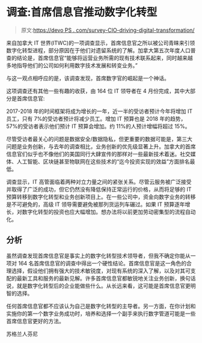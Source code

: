 # 调查:首席信息官推动数字化转型

> 原文:[https://devo PS . com/survey-CIO-driving-digital-transformation/](https://devops.com/survey-cios-driving-digital-transformation/)

来自加拿大 IT 世界(ITWC)的一项调查显示，首席信息官之所以被公司青睐来引领数字化转型进程，部分原因在于他们对遗留系统的了解。加拿大第五次年度人口普查的结论是，首席信息官“能够将运营业务所需的现有技术联系起来，同时越来越多地指导他们的公司如何利用数字技术发展和转变业务。”

与这一观点相呼应的是，该调查发现，首席数字官的崛起是一个神话。

这项调查还有其他一些有趣的收获，由 164 位 IT 领导者在 4 月份完成，其中大部分是首席信息官:

2017-2018 年的时间框架将成为增长的一年，近一半的受访者预计今年将增加 IT 员工，只有 7%的受访者预计将减少员工。增加 IT 预算也是 2018 年的趋势，57%的受访者表示他们预计 IT 预算会增加。约 11%的人预计增幅将超过 15%。

尽管受访者最关心的问题是数据安全/数据隐私，但更重要的数据可能是，第三大问题是业务创新，与去年的调查相比，业务创新的优先级显著上升。加拿大的首席信息官们似乎也不像他们的美国同行大肆宣传的那样对一些最新技术着迷。社交媒体、人工智能、区块链甚至物联网在这些技术的“迄今投资实现的效益”方面排名最低。

调查显示，IT 高管面临着两种对立力量之间的紧张关系。尽管云服务被广泛接受并取得了广泛的成功，但它仍然没有降低保持正常运行的价格，从而将足够的 IT 预算转移到数字化转型和业务创新项目上。在一些公司中，资金向数字业务的转移是不可避免的，高级 IT 领导需要避免被那列货运列车碾过。如果 IT 预算逐年增长，对数字化转型的投资也应大幅增加。想办法将以前更加劳动密集型的流程自动化。

## **分析**

虽然调查发现首席信息官是事实上的数字化转型技术领导者，但我不确定你能从一项对 164 名首席信息官的调查中得出一个硬性结论。首席信息官是这一角色的合理选择，假设他们拥有强大的技术敏锐度，对现有系统的深入了解，以及对其可支配的最新工具和服务的最新见解。许多首席信息官都敏锐地关注业务创新，换句话说，就是数字化转型后的企业能做些什么。从长远来看，这可能是首席信息官更明智的选择。

任何首席信息官都不应该认为自己是数字化转型的主导者。另一方面，在你计划和实施你的第一个数字业务成功时，培养和选择一个副手来执行数字管道可能是一些首席信息官更好的方法。

苏格兰人芬尼